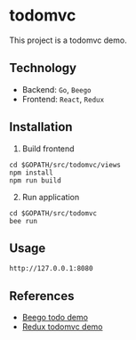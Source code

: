 # todomvc
This project is a todomvc demo.

## Technology
- Backend: `Go`, `Beego`
- Frontend: `React`, `Redux`

## Installation
1. Build frontend
```
cd $GOPATH/src/todomvc/views
npm install
npm run build
```
2. Run application
```
cd $GOPATH/src/todomvc
bee run
```

## Usage
```
http://127.0.0.1:8080
```

## References
- [Beego todo demo](https://github.com/beego/samples/tree/master/todo)
- [Redux todomvc demo](https://github.com/reactjs/redux/tree/master/examples/todomvc)

